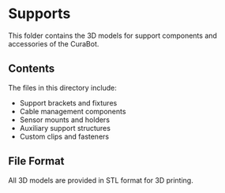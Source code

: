 # Supports

This folder contains the 3D models for support components and accessories of the CuraBot.

## Contents

The files in this directory include:
- Support brackets and fixtures
- Cable management components
- Sensor mounts and holders
- Auxiliary support structures
- Custom clips and fasteners

## File Format

All 3D models are provided in STL format for 3D printing.
